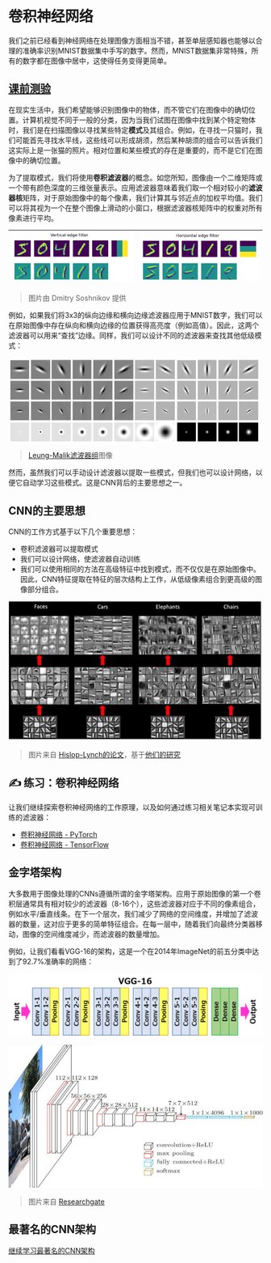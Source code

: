 # 卷积神经网络

我们之前已经看到神经网络在处理图像方面相当不错，甚至单层感知器也能够以合理的准确率识别MNIST数据集中手写的数字。然而，MNIST数据集非常特殊，所有的数字都在图像中居中，这使得任务变得更简单。

## [课前测验](https://red-field-0a6ddfd03.1.azurestaticapps.net/quiz/107)

在现实生活中，我们希望能够识别图像中的物体，而不管它们在图像中的确切位置。计算机视觉不同于一般的分类，因为当我们试图在图像中找到某个特定物体时，我们是在扫描图像以寻找某些特定**模式**及其组合。例如，在寻找一只猫时，我们可能首先寻找水平线，这些线可以形成胡须，然后某种胡须的组合可以告诉我们这实际上是一张猫的照片。相对位置和某些模式的存在是重要的，而不是它们在图像中的确切位置。

为了提取模式，我们将使用**卷积滤波器**的概念。如您所知，图像由一个二维矩阵或一个带有颜色深度的三维张量表示。应用滤波器意味着我们取一个相对较小的**滤波器核**矩阵，对于原始图像中的每个像素，我们计算其与邻近点的加权平均值。我们可以将其视为一个在整个图像上滑动的小窗口，根据滤波器核矩阵中的权重对所有像素进行平均。

![纵向边缘滤波器](images/filter-vert.png) | ![横向边缘滤波器](images/filter-horiz.png)
----|----

> 图片由 Dmitry Soshnikov 提供

例如，如果我们将3x3的纵向边缘和横向边缘滤波器应用于MNIST数字，我们可以在原始图像中存在纵向和横向边缘的位置获得高亮度（例如高值）。因此，这两个滤波器可以用来“查找”边缘。同样，我们可以设计不同的滤波器来查找其他低级模式：

<img src="images/lmfilters.jpg" width="500" align="center"/>

> [Leung-Malik滤波器组](https://www.robots.ox.ac.uk/~vgg/research/texclass/filters.html)图像

然而，虽然我们可以手动设计滤波器以提取一些模式，但我们也可以设计网络，以便它自动学习这些模式。这是CNN背后的主要思想之一。

## CNN的主要思想

CNN的工作方式基于以下几个重要思想：

* 卷积滤波器可以提取模式
* 我们可以设计网络，使滤波器自动训练
* 我们可以使用相同的方法在高级特征中找到模式，而不仅仅是在原始图像中。因此，CNN特征提取在特征的层次结构上工作，从低级像素组合到更高级的图像部分组合。

![层次特征提取](images/FeatureExtractionCNN.png)

> 图片来自 [Hislop-Lynch的论文](https://www.semanticscholar.org/paper/Computer-vision-based-pedestrian-trajectory-Hislop-Lynch/26e6f74853fc9bbb7487b06dc2cf095d36c9021d)，基于[他们的研究](https://dl.acm.org/doi/abs/10.1145/1553374.1553453)

## ✍️ 练习：卷积神经网络

让我们继续探索卷积神经网络的工作原理，以及如何通过练习相关笔记本实现可训练的滤波器：

* [卷积神经网络 - PyTorch](ConvNetsPyTorch.ipynb)
* [卷积神经网络 - TensorFlow](ConvNetsTF.ipynb)

## 金字塔架构

大多数用于图像处理的CNNs遵循所谓的金字塔架构。应用于原始图像的第一个卷积层通常具有相对较少的滤波器（8-16个），这些滤波器对应于不同的像素组合，例如水平/垂直线条。在下一个层次，我们减少了网络的空间维度，并增加了滤波器的数量，这对应于更多的简单特征组合。在每一层中，随着我们向最终分类器移动，图像的空间维度减少，而滤波器的数量增加。

例如，让我们看看VGG-16的架构，这是一个在2014年ImageNet的前五分类中达到了92.7%准确率的网络：

![ImageNet层](images/vgg-16-arch1.jpg)

![ImageNet金字塔](images/vgg-16-arch.jpg)

> 图片来自 [Researchgate](https://www.researchgate.net/figure/Vgg16-model-structure-To-get-the-VGG-NIN-model-we-replace-the-2-nd-4-th-6-th-7-th_fig2_335194493)

## 最著名的CNN架构

[继续学习最著名的CNN架构](CNN_Architectures.md)